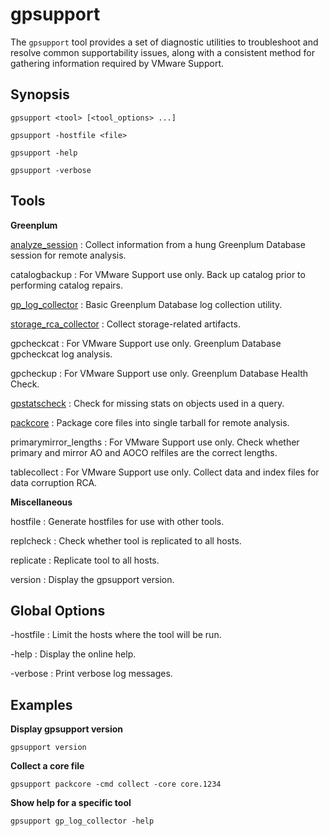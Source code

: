 # gpsupport 

The `gpsupport` tool provides a set of diagnostic utilities to troubleshoot and resolve common supportability issues, along with a consistent method for gathering information required by VMware Support.

## <a id="syn"></a>Synopsis 

```
gpsupport <tool> [<tool_options> ...] 

gpsupport -hostfile <file>

gpsupport -help

gpsupport -verbose

```

## <a id="tool"></a>Tools 

**Greenplum**

[analyze_session](gpsupport-analyze_session.html)
:   Collect information from a hung Greenplum Database session for remote analysis.

catalogbackup
:   For VMware Support use only. Back up catalog prior to performing catalog repairs.

[gp_log_collector](gpsupport-gp_log_collector.html)
:   Basic Greenplum Database log collection utility.

[storage_rca_collector](gpsupport-gp_storage_rca_collector.html.md)
:   Collect storage-related artifacts.

gpcheckcat
:   For VMware Support use only. Greenplum Database gpcheckcat log analysis.

gpcheckup
:   For VMware Support use only. Greenplum Database Health Check.

[gpstatscheck](gpsupport-gpstatscheck.html)
:   Check for missing stats on objects used in a query.

[packcore](gpsupport-packcore.html)
:   Package core files into single tarball for remote analysis.

primarymirror_lengths
:   For VMware Support use only. Check whether primary and mirror AO and AOCO relfiles are the correct lengths.

tablecollect
:   For VMware Support use only. Collect data and index files for data corruption RCA.

**Miscellaneous**

hostfile
:   Generate hostfiles for use with other tools.

replcheck
:   Check whether tool is replicated to all hosts.

replicate
:   Replicate tool to all hosts.

version
:   Display the gpsupport version.

## <a id="globopts"></a>Global Options 

-hostfile
:   Limit the hosts where the tool will be run.

-help
:   Display the online help.

-verbose
:   Print verbose log messages.

## <a id="exs"></a>Examples 

**Display gpsupport version**

```
gpsupport version
```

**Collect a core file**

```
gpsupport packcore -cmd collect -core core.1234
```

**Show help for a specific tool**

```
gpsupport gp_log_collector -help
```

